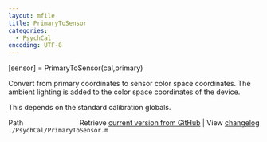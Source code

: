 ```yaml
---
layout: mfile
title: PrimaryToSensor
categories:
  - PsychCal
encoding: UTF-8
---
```


\[sensor\] = PrimaryToSensor\(cal,primary\)

Convert from primary coordinates to sensor color
space coordinates.  The ambient lighting is added to
the color space coordinates of the device.

This depends on the standard calibration globals.


<div class="code_header" style="text-align:right;">
  <span style="float:left;">Path&nbsp;&nbsp;</span> <span class="counter">Retrieve <a href=
  "https://raw.github.com/Psychtoolbox-3/Psychtoolbox-3/beta/./PsychCal/PrimaryToSensor.m">current version from GitHub</a> | View <a href=
  "https://github.com/Psychtoolbox-3/Psychtoolbox-3/commits/beta/./PsychCal/PrimaryToSensor.m">changelog</a></span>
</div>
<div class="code">
  <code>./PsychCal/PrimaryToSensor.m</code>
</div>
